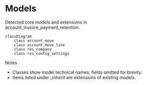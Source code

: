 # Models

Detected core models and extensions in account_invoice_payment_retention.

```mermaid
classDiagram
    class account_move
    class account_move_line
    class res_company
    class res_config_settings
```

Notes
- Classes show model technical names; fields omitted for brevity.
- Items listed under _inherit are extensions of existing models.
